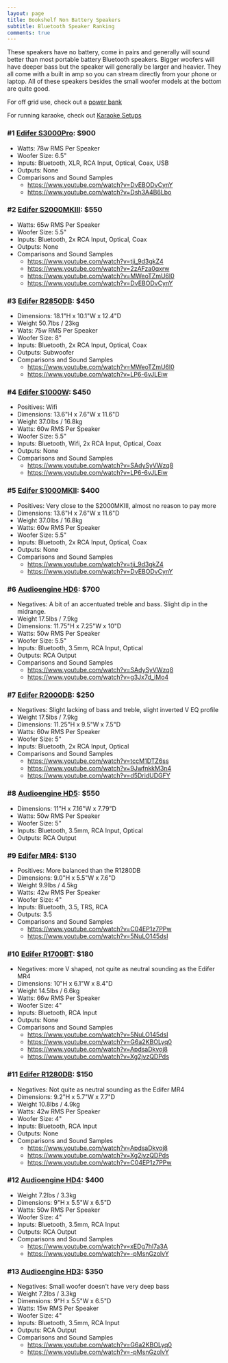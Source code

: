 ```yaml
---
layout: page
title: Bookshelf Non Battery Speakers
subtitle: Bluetooth Speaker Ranking
comments: true
---
```


These speakers have no battery, come in pairs and generally will sound better than most portable battery Bluetooth speakers. Bigger woofers will have deeper bass but the speaker will generally be larger and heavier. They all come with a built in amp so you can stream directly from your phone or laptop. All of these speakers besides the small woofer models at the bottom are quite good.

For off grid use, check out a [power bank](/portable-power-stations/)

For running karaoke, check out [Karaoke Setups](/karaoke-setups/)

### #1 [Edifer S3000Pro](https://www.amazon.com/Edifier-S3000Pro-Audiophile-Active-Speakers/dp/B07NP3CS11?crid=2TNSRXQ8ORPEH&dib=eyJ2IjoiMSJ9.UUJ-vN7p3gsdwqCvlfSj0sFEK7m6un5K4cpD0VFEZfPp9EKtlp7QWElRo0ItTt7v.DoKmHZGR49nfPXwJHkeu8ymd0hKmVB0EL9BrxS3toXU&dib_tag=se&keywords=edifier%2Bs3000mkii&qid=1714000675&sprefix=edifier%2Bs3000%2Caps%2C162&sr=8-3&ufe=app_do%3Aamzn1.fos.1740e8b9-be2d-46a4-a376-9d8efb903409&th=1&linkCode=ll1&tag=rankingspea01-20&linkId=b415ea216015dd583d5cb7193e371be2&language=en_US&ref_=as_li_ss_tl): $900
- Watts: 78w RMS Per Speaker
- Woofer Size: 6.5"
- Inputs: Bluetooth, XLR, RCA Input, Optical, Coax, USB
- Outputs: None
- Comparisons and Sound Samples
    - <https://www.youtube.com/watch?v=DvEBODvCynY>
    - <https://www.youtube.com/watch?v=Dsh3A4B6Lbo>

### #2 [Edifer S2000MKIII](https://www.amazon.com/Edifier-S2000MKIII-Bluetooth-Bookshelf-Speakers/dp/B07ZVP9XBG?crid=1KAUATXD3LC5N&dib=eyJ2IjoiMSJ9.qOWopqxdeLeO6n2AA4DSKXlafJy8DMTL8gUoPGhLLlJkwnM_GdNR0fCexpRtgAzxwwD3SPEANekvpSaIG1uRIUSkl8-R3I9PcK7gbpBddd1hewUqSYrUp2eLAGIdapYCieDpYzRklRAaeBGOZClgl43-9coco62wJRwHGaFSp0lPNFlWpXdXH3XQLExL2ue6nCnRBerGtYT8pEADesWKWnapOnJhpdkj1RnoPcHn6i64UJ6pb5M17GOomcXeoqTwTjMVmy06BmprB2GnW_WVe3ClfQHAqA2OMJf5sn1kYR4.-Cbf-C1Riy2w5JOu1apOP4QpKYK9yoS6gpsuJHdivOc&dib_tag=se&keywords=edifier+s2000mkiii&qid=1714000498&sprefix=edifier+s2000%2Caps%2C198&sr=8-5&ufe=app_do%3Aamzn1.fos.1740e8b9-be2d-46a4-a376-9d8efb903409&linkCode=ll1&tag=rankingspea01-20&linkId=cf75cbfff839bae1ed1d84789a84eb0c&language=en_US&ref_=as_li_ss_tl): $550
- Watts: 65w RMS Per Speaker
- Woofer Size: 5.5"
- Inputs: Bluetooth, 2x RCA Input, Optical, Coax
- Outputs: None
- Comparisons and Sound Samples
    - <https://www.youtube.com/watch?v=tji_9d3gkZ4>
    - <https://www.youtube.com/watch?v=2zAFza0qxrw>
    - <https://www.youtube.com/watch?v=MWeoTZmU6l0>
    - <https://www.youtube.com/watch?v=DvEBODvCynY>

### #3 [Edifer R2850DB](https://www.amazon.com/Edifier-Speakers-Bookshelf-Bluetooth-Wireless/dp/B093PMWPWR?crid=2ZJFSX4ZUZ01C&dib=eyJ2IjoiMSJ9.de2yFr6FmRlhYH7NZoySXoTjelUBqwIlx0ESXI7L2OjUn0wPwYTUl7JtL7_QMuMfT_QkYUEB6fYWnxBSNPQGtA.pQ34j8ztxY8lCitmymNg_qPcszKkurReBmUZC34kn20&dib_tag=se&keywords=edifier+r2750db&qid=1714060740&sprefix=edifer+r27%2Caps%2C291&sr=8-1&ufe=app_do%3Aamzn1.fos.1740e8b9-be2d-46a4-a376-9d8efb903409&linkCode=ll1&tag=rankingspea01-20&linkId=0ecc5d318bb65c2641f35970feae81db&language=en_US&ref_=as_li_ss_tl): $450
- Dimensions: 18.1"H x 10.1"W x 12.4"D
- Weight 50.7lbs / 23kg
- Wats: 75w RMS Per Speaker
- Woofer Size: 8"
- Inputs: Bluetooth, 2x RCA Input, Optical, Coax
- Outputs: Subwoofer
- Comparisons and Sound Samples
    - <https://www.youtube.com/watch?v=MWeoTZmU6l0>
    - <https://www.youtube.com/watch?v=LP6-6vJLEiw>

### #4 [Edifer S1000W](https://www.amazon.com/Edifier-Audiophile-Bookshelf-Speakers-Bluetooth/dp/B09NL64VM8?crid=2GRYSRZZU9AL9&dib=eyJ2IjoiMSJ9.t-8ZBlMoxAygGQWj613WZRdWq1eOp1-qa821wm8x5o2tpQED9QHdl7-zrYg84bnRTOspOUTNaFrZCD9hBQwUZsx50cSuCPF7FqQlM6pFyrt5yyIr0ORjJpxqBearWDSnti_qWP80NhwfusvD4swFR_pFJQQ94eKRFVgLsqHqD0R3mHAyUTbOnSEU8394Vuz9.zCCE2S-RcbkjfSK3y4m17xycn3lpfWAyOCjibyADHjc&dib_tag=se&keywords=edifier%2Bs1000&qid=1713999307&sprefix=edifier%2Bs1000%2Caps%2C215&sr=8-1-spons&ufe=app_do%3Aamzn1.fos.1740e8b9-be2d-46a4-a376-9d8efb903409&sp_csd=d2lkZ2V0TmFtZT1zcF9hdGY&th=1&linkCode=ll1&tag=rankingspea01-20&linkId=60e012d51764e1ac8819da6a6570af2b&language=en_US&ref_=as_li_ss_tl): $450
- Positives: Wifi
- Dimensions: 13.6"H x 7.6"W x 11.6"D
- Weight 37.0lbs / 16.8kg
- Watts: 60w RMS Per Speaker
- Woofer Size: 5.5"
- Inputs: Bluetooth, Wifi, 2x RCA Input, Optical, Coax
- Outputs: None
- Comparisons and Sound Samples
    - <https://www.youtube.com/watch?v=SAdySyVWzq8>
    - <https://www.youtube.com/watch?v=LP6-6vJLEiw>

### #5 [Edifer S1000MKII](https://www.amazon.com/Edifier-S1000MKII-Audiophile-Bookshelf-Speakers/dp/B07ZVPMR58?crid=26NA8YK3AU010&dib=eyJ2IjoiMSJ9.t-8ZBlMoxAygGQWj613WZZQsuDqdDgspnq2w4abgL8UWMFnY0dq9-DnqLy7-1RsKIB0ZdiJllN8Aj7C-smtvk6ZlM9byai6U7Uiqc0daDTDASf-CxVAsk0PwSsaf9-vXHOHfTKw2UWn7mVboIoXXKxPjT13mAms0qPFo7LErT8gYNfIYbTz-JjdGak2lYHTBZyJN7s8c4IEpxXdjdRRXc-XJCHNGvK5Ko9sFhghZGzg.lwRPoXbmvQsSnQfjf0PAMhTLGma1cZGN0tI1enR_7iM&dib_tag=se&keywords=edifier+s1000db&qid=1714000153&sprefix=edifier+s1000d%2Caps%2C244&sr=8-3&ufe=app_do%3Aamzn1.fos.1740e8b9-be2d-46a4-a376-9d8efb903409&linkCode=ll1&tag=rankingspea01-20&linkId=8891126ab3a0f105e12aead8f282f713&language=en_US&ref_=as_li_ss_tl): $400
- Positives: Very close to the S2000MKIII, almost no reason to pay more
- Dimensions: 13.6"H x 7.6"W x 11.6"D
- Weight 37.0lbs / 16.8kg
- Watts: 60w RMS Per Speaker
- Woofer Size: 5.5"
- Inputs: Bluetooth, 2x RCA Input, Optical, Coax
- Outputs: None
- Comparisons and Sound Samples
    - <https://www.youtube.com/watch?v=tji_9d3gkZ4>
    - <https://www.youtube.com/watch?v=DvEBODvCynY>

### #6 [Audioengine HD6](https://www.amazon.com/Audioengine-Wireless-Bookshelf-Speakers-Resolution/dp/B017E10MPU?crid=3C9VH2DXEWGMY&dib=eyJ2IjoiMSJ9.Sz7nabdSXw-ALEVPS7TgVN8RcZoFZe1K1GuL87GbgW-GxrpKLtO2RG9FXgEgL85eQDQMlGlj73dHvrUSg24U_LBN6B03IO_X6sDgcZEmwf-wqmC87B0NuYfv4HpjWRDyWDXvFHu8-LZh0ILTE8I3oEV4xAVVWa2L_E-RXKVvYztvfZZG90LdoOGeE1fjxvpCfjSKFBkVyKO6_NONvUgW0PePHE_v6IJGbisgOQt2-jQ.0XGs3_kHyyIBP6U49-kYen6hkvMnVa3QPakbEg4xZr8&dib_tag=se&keywords=audioengine%2Bhd6&qid=1713994066&sprefix=audioengine%2Bhd%2Caps%2C174&sr=8-2-spons&ufe=app_do%3Aamzn1.fos.1740e8b9-be2d-46a4-a376-9d8efb903409&sp_csd=d2lkZ2V0TmFtZT1zcF9hdGY&th=1&linkCode=ll1&tag=rankingspea01-20&linkId=73448af7b8740b189af123b4ae61ed40&language=en_US&ref_=as_li_ss_tl): $700
- Negatives: A bit of an accentuated treble and bass. Slight dip in the midrange.
- Weight 17.5lbs / 7.9kg
- Dimensions: 11.75"H x 7.25"W x 10"D
- Watts: 50w RMS Per Speaker
- Woofer Size: 5.5"
- Inputs: Bluetooth, 3.5mm, RCA Input, Optical
- Outputs: RCA Output
- Comparisons and Sound Samples
    - <https://www.youtube.com/watch?v=SAdySyVWzq8>
    - <https://www.youtube.com/watch?v=g3Jx7d_iMo4>

### #7 [Edifer R2000DB](https://www.amazon.com/Edifier-R2000DB-Bluetooth-Bookshelf-Speakers/dp/B016PAWJYS?crid=3JD2RMU8HTVIK&dib=eyJ2IjoiMSJ9.12p4yJikFn4L3tFzlxe60Bcau-dhPE08wHQ78FJ8w-gcMPYjJpg7hxk-Bsl1dyHVFCLgwoyjgKlsN6gJb6eIBDr7ccpbgn0D2uTYCrZr7wzf8vfeuaCt8xkBwBdxZ7bnnoNtv6qZKBfCZJ1SoweidQ8pjyrKbIJoKJydFOn2nxCIqQ3D3AGxfM0DhyzKXeuWSbEJh17dDTKwynoiBBapfkV8vDBwd1HwabISpFu-naI.x4BFUp6GuH-jc2lESjarRflfbn0J8mD_V2JgIHTgwk4&dib_tag=se&keywords=edifier%2Br2000db&qid=1714106967&sprefix=edifer%2Br2000d%2Caps%2C164&sr=8-3&ufe=app_do%3Aamzn1.fos.1740e8b9-be2d-46a4-a376-9d8efb903409&th=1&linkCode=ll1&tag=rankingspea01-20&linkId=166a5ab0aa7fc04dae93ccf647ddd0c6&language=en_US&ref_=as_li_ss_tl): $250
- Negatives: Slight lacking of bass and treble, slight inverted V EQ profile
- Weight 17.5lbs / 7.9kg
- Dimensions: 11.25"H x 9.5"W x 7.5"D
- Watts: 60w RMS Per Speaker
- Woofer Size: 5"
- Inputs: Bluetooth, 2x RCA Input, Optical
- Comparisons and Sound Samples
    - <https://www.youtube.com/watch?v=tccM1DTZ6ss>
    - <https://www.youtube.com/watch?v=9JwfnkkM3n4>
    - <https://www.youtube.com/watch?v=d5DridUDGFY>

### #8 [Audioengine HD5](https://www.amazon.com/Audioengine-HD5-Wireless-Speakers-Bluetooth/dp/B0CLBMG5TQ?crid=1JHLM0MCNNIEP&dib=eyJ2IjoiMSJ9.n1HQAb5S5W0rMpk0ii7crCPic7kJjeELpqRQrWuJhuoAm3S4mDXQHkLoloY9JGZaNSFBE5mbZQ_TdnAj2nzOIDLM1C6QSsfNXxlxfdin5m4A0o9NAohLWBxKfNA6WwfiAz_9pLGsXSDJ_UoEuVKYUbKwQu7BUV79gcluvgTeiqt-jHx8va4JQ5JbZFGSwZSl3mp-rwJNc6tP5l9DWcQ7G3mH_wdW3nQxqrQR8g5jqA2Y-gaEnfuQ2tEQTw1Won64NjxETE9t8GGE5GNBnWLxjcHJv2d_KL7IV6QLszsCEhs.Rr8VyNNVbz75EQW50ZfQP_DcUkV7byDLxGo1JCfO3cc&dib_tag=se&keywords=audioengine%2Bhd5&qid=1713995010&s=electronics&sprefix=audioengine%2Bhd%2Celectronics%2C247&sr=1-3&ufe=app_do%3Aamzn1.fos.1740e8b9-be2d-46a4-a376-9d8efb903409&th=1&linkCode=ll1&tag=rankingspea01-20&linkId=05557d85b3457bc07a007f2db60c3072&language=en_US&ref_=as_li_ss_tl): $550
- Dimensions: 11"H x 7.16"W x 7.79"D
- Watts: 50w RMS Per Speaker
- Woofer Size: 5"
- Inputs: Bluetooth, 3.5mm, RCA Input, Optical
- Outputs: RCA Output

### #9 [Edifer MR4](https://www.amazon.com/Edifier-Powered-Monitor-Speakers-Near-Field/dp/B09FXG9BLR?hvadid=563758605815&hvpos=&hvnetw=g&hvrand=14996373029609059198&hvpone=&hvptwo=&hvqmt=&hvdev=c&hvdvcmdl=&hvlocint=&hvlocphy=9032183&hvtargid=pla-1568283915325&mcid=28c0999faba234ceb23ef1aa48dd74d2&gclid=Cj0KCQjw_qexBhCoARIsAFgBletx4GmVvrMFl0mV7uef4xbb9oX-_Sk15dfsugflQcPoJmZZNZKd9-4aAtZuEALw_wcB&th=1&linkCode=ll1&tag=rankingspea01-20&linkId=3e40828e354ff5d2dda767b7da2c3a53&language=en_US&ref_=as_li_ss_tl): $130
- Positives: More balanced than the R1280DB
- Dimensions: 9.0"H x 5.5"W x 7.6"D
- Weight 9.9lbs / 4.5kg
- Watts: 42w RMS Per Speaker
- Woofer Size: 4"
- Inputs: Bluetooth, 3.5, TRS, RCA
- Outputs: 3.5
- Comparisons and Sound Samples
    - <https://www.youtube.com/watch?v=C04EP1z7PPw>
    - <https://www.youtube.com/watch?v=5NuLO145dsI>


### #10 [Edifer R1700BT](https://www.amazon.com/Edifier-R1700BT-Bluetooth-Bookshelf-Speakers/dp/B016PATXSI?crid=2VBCQZNPA0NXB&dib=eyJ2IjoiMSJ9.18cDsiIRNQP4gJkPZ3OU_qD5RJfEVqmPPsSXsFAjkS0HPyFz4w9HJiaQb7J-becu5VAA-gYMYrDmFuzpDNizyJQa4l6n5NO6N9da567ouKXny9eLvSy0q4fESpG6Vn_s-X2uh6YI8RSQBxKViRoDzaUwLP1tmgZMOrvqTc_EVXjyMGeh0epZpENAbwfBNf4i.s6A70Ty5mrpKaCF3misB04u2tVWmhDc5LKZYwEwZc2A&dib_tag=se&keywords=edifier%2Br1855db&qid=1713996237&s=electronics&sprefix=edifer%2Br1855d%2Celectronics%2C177&sr=1-5&th=1&linkCode=ll1&tag=rankingspea01-20&linkId=1ebffee492c04f9a6063025754609712&language=en_US&ref_=as_li_ss_tl): $180
- Negatives: more V shaped, not quite as neutral sounding as the Edifer MR4
- Dimensions: 10"H x 6.1"W x 8.4"D
- Weight 14.5lbs / 6.6kg
- Watts: 66w RMS Per Speaker
- Woofer Size: 4"
- Inputs: Bluetooth, RCA Input
- Outputs: None
- Comparisons and Sound Samples
    - <https://www.youtube.com/watch?v=5NuLO145dsI>
    - <https://www.youtube.com/watch?v=G6a2KBOLyq0>
    - <https://www.youtube.com/watch?v=ApdsaDkvoj8>
    - <https://www.youtube.com/watch?v=Xg2jvzQDPds>

### #11 [Edifer R1280DB](https://www.amazon.com/Edifier-R1280DB-Bluetooth-Bookshelf-Speakers/dp/B06XGG6MFV?crid=26S8RDF4HQ69S&dib=eyJ2IjoiMSJ9.WuwVs0r_EvmoS0jJLV4PX9xI7XBG0MJWk9x6FJzIBRtik1vCS1CVHRpsX4geTrS6ifl9aNchXVzYv2IAXDGjeqXVrC_gZq3X0aJr1GqjGGo3Lb0whZ9SNy8A-lLTaMoaQh_UrNi2jaX5aHXgUF8J83rwbj2UW5bKmSBIh9vJcxXS75r5T14Z2rZ0XkFDihCq7B7dozS_98ifTa3GfiD2Lw.s7k8tpF49QXDFjjUhVs6Nw05QBzEGeHjyufRQ_Jmyok&dib_tag=se&keywords=edifier%2B1280db&qid=1713997683&sprefix=edifer%2B1280d%2Caps%2C197&sr=8-1-spons&sp_csd=d2lkZ2V0TmFtZT1zcF9hdGY&th=1&linkCode=ll1&tag=rankingspea01-20&linkId=fb52ac2b3f710c8897ccb26d42ee8c29&language=en_US&ref_=as_li_ss_tl): $150
- Negatives: Not quite as neutral sounding as the Edifer MR4
- Dimensions: 9.2"H x 5.7"W x 7.7"D
- Weight 10.8lbs / 4.9kg
- Watts: 42w RMS Per Speaker
- Woofer Size: 4"
- Inputs: Bluetooth, RCA Input
- Outputs: None
- Comparisons and Sound Samples
    - <https://www.youtube.com/watch?v=ApdsaDkvoj8>
    - <https://www.youtube.com/watch?v=Xg2jvzQDPds>
    - <https://www.youtube.com/watch?v=C04EP1z7PPw>

### #12 [Audioengine HD4](https://www.amazon.com/Audioengine-Wireless-Bluetooth-Speakers-Bookshelf/dp/B08CS1J8YW?crid=66HRBNLV0TLW&dib=eyJ2IjoiMSJ9.IoeeeZ_dNMGAnrk-wh-czF1VEVOfCrkbSAfcUsgpjh9qX5T40-Epis8KKDTg-O6-ONwd_xhbqNKTNJB6lrkSNtsh7D1csJc-ZRPbE2zDcOKQv3taqmpyJy3rpEIXZvF9irsUEvNyeMDTafzb9c6I9vkbbLCuI1-GegDIG9RFWIy-RSjcPlx4suONmFRIQrZ_dfSI0vDE6hn2vOvPScmWrBYgu8kXfehPilbcFwng_iE.YZ0xksGywV6b0MF-35pauLqcwwsXc_fecHbVta94YN4&dib_tag=se&keywords=audioengine%2Bhd4&qid=1713997298&sprefix=audioengine%2Bhd3%2Caps%2C155&sr=8-1-spons&ufe=app_do%3Aamzn1.fos.1740e8b9-be2d-46a4-a376-9d8efb903409&sp_csd=d2lkZ2V0TmFtZT1zcF9hdGY&th=1&linkCode=ll1&tag=rankingspea01-20&linkId=32681d298a53763f3875e85dc06b7b2f&language=en_US&ref_=as_li_ss_tl): $400
- Weight 7.2lbs / 3.3kg
- Dimensions: 9"H x 5.5"W x 6.5"D
- Watts: 50w RMS Per Speaker
- Woofer Size: 4"
- Inputs: Bluetooth, 3.5mm, RCA Input
- Outputs: RCA Output
- Comparisons and Sound Samples
    - <https://www.youtube.com/watch?v=xEDg7hl7a3A>
    - <https://www.youtube.com/watch?v=-pMsnGzolvY>

### #13 [Audioengine HD3](https://www.amazon.com/Audioengine-Wireless-Speakers-Bluetooth-Bookshelf/dp/B08SHSVFLY?crid=2PAOFMKQJCA92&dib=eyJ2IjoiMSJ9.-lgXjJT-hOTZbGuByE457OF0Wix6VS3ewqvk55KMbHFK9drJd9dPtMZnw5zhXnbPA4IT_kdb65nx3HXZGXsJSq7RLZtQqtKx4U9oHdLDku4miz1C_OfosL-sk1i_jJZ7j57PSlh0mCElO-JjMwmfH0nqTA_KNKznLd2PkXcQIwlah7Pla45MAoQnqVa0vIxD4-QFWJo3AP_lbgvIldGnXPCMA5NNArUmNUg-KW8kcLc.lADSUyfnqhNaacghdfKgOwANKhiZRs8voVHmAORVj_E&dib_tag=se&keywords=audioengine%2Bhd3&qid=1713997265&sprefix=audioengine%2Bhd%2Caps%2C240&sr=8-1-spons&ufe=app_do%3Aamzn1.fos.1740e8b9-be2d-46a4-a376-9d8efb903409&sp_csd=d2lkZ2V0TmFtZT1zcF9hdGY&th=1&linkCode=ll1&tag=rankingspea01-20&linkId=88358c04e2d0204d09b8fad4ef74fdf5&language=en_US&ref_=as_li_ss_tl): $350
- Negatives: Small woofer doesn't have very deep bass
- Weight 7.2lbs / 3.3kg
- Dimensions: 9"H x 5.5"W x 6.5"D
- Watts: 15w RMS Per Speaker
- Woofer Size: 4"
- Inputs: Bluetooth, 3.5mm, RCA Input
- Outputs: RCA Output
- Comparisons and Sound Samples
    - <https://www.youtube.com/watch?v=G6a2KBOLyq0>
    - <https://www.youtube.com/watch?v=-pMsnGzolvY>
